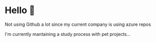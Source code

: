 # Hello 🌴

Not using Github a lot since my current company is using azure repos

I'm currently mantaining a study process with pet projects... 


